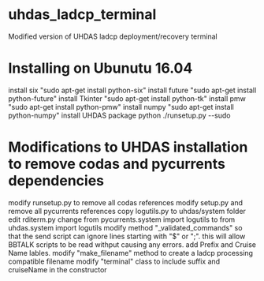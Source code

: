 # uhdas_ladcp_terminal
Modified version of UHDAS ladcp deployment/recovery terminal

# Installing on Ubunutu 16.04


install six 
"sudo apt-get install python-six"
install future 
"sudo apt-get install python-future"
install Tkinter 
"sudo apt-get install python-tk" 
install pmw 
"sudo apt-get install python-pmw" 
install numpy 
"sudo apt-get install python-numpy"
install UHDAS package
python ./runsetup.py --sudo



# Modifications to UHDAS installation to remove codas and pycurrents dependencies 
modify runsetup.py to remove all codas references
modify setup.py and remove all pycurrents references
copy logutils.py to uhdas/system folder
edit rditerm.py
    change from pycurrents.system import logutils to from uhdas.system import logutils
    modify method "_validated_commands" so that the send script can ignore lines starting with "$" or ";".
    this will allow BBTALK scripts to be read withput causing any errors.
    add Prefix and Cruise Name lables.
    modify "make_filename" method to create a ladcp processing compatible filename
    modify "terminal" class to include suffix and cruiseName in the constructor





